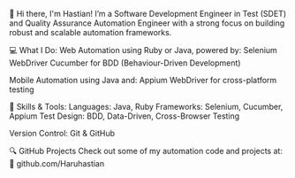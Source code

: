 👋 Hi there, I'm Hastian!
I’m a Software Development Engineer in Test (SDET) and Quality Assurance Automation Engineer with a strong focus on building robust and scalable automation frameworks.

💻 What I Do:
Web Automation using Ruby or Java, powered by:
Selenium WebDriver
Cucumber for BDD (Behaviour-Driven Development)

Mobile Automation using Java and:
Appium WebDriver for cross-platform testing

🚀 Skills & Tools:
Languages: Java, Ruby
Frameworks: Selenium, Cucumber, Appium
Test Design: BDD, Data-Driven, Cross-Browser Testing

Version Control: Git & GitHub

🔍 GitHub Projects
Check out some of my automation code and projects at:
📎 github.com/Haruhastian
